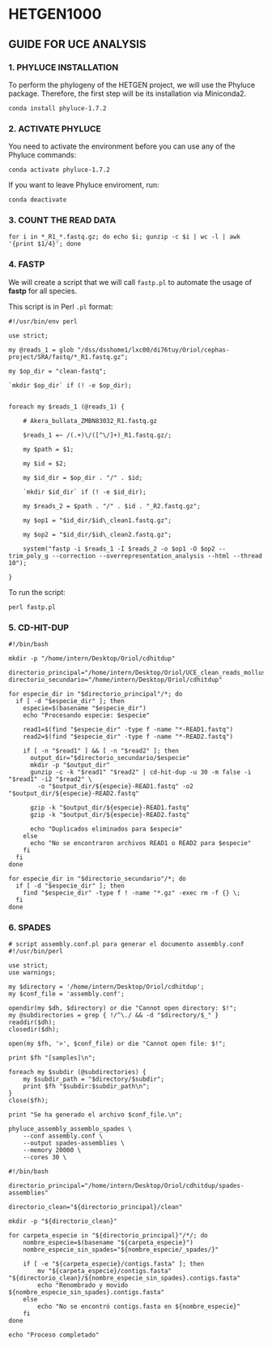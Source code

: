 # HETGEN1000

## GUIDE FOR UCE ANALYSIS

### 1. PHYLUCE INSTALLATION
To perform the phylogeny of the HETGEN project, we will use the Phyluce package. Therefore, the first step will be its installation via Miniconda2.
```
conda install phyluce-1.7.2
```
### 2. ACTIVATE PHYLUCE
You need to activate the environment before you can use any of the Phyluce commands: 
```
conda activate phyluce-1.7.2
```

If you want to leave Phyluce enviroment, run:
```
conda deactivate
```
### 3. COUNT THE READ DATA
```
for i in *_R1_*.fastq.gz; do echo $i; gunzip -c $i | wc -l | awk '{print $1/4}'; done
```

### 4. FASTP

We will create a script that we will call ```fastp.pl``` to automate the usage of **fastp** for all species. 

This script is in Perl ```.pl``` format:
```
#!/usr/bin/env perl

use strict;

my @reads_1 = glob "/dss/dsshome1/lxc00/di76tuy/Oriol/cephas-project/SRA/fastq/*_R1.fastq.gz";

my $op_dir = "clean-fastq";

`mkdir $op_dir` if (! -e $op_dir);


foreach my $reads_1 (@reads_1) {

    # Akera_bullata_ZMBN83032_R1.fastq.gz

    $reads_1 =~ /(.+)\/([^\/]+)_R1.fastq.gz/;

    my $path = $1;

    my $id = $2;

    my $id_dir = $op_dir . "/" . $id;

    `mkdir $id_dir` if (! -e $id_dir);

    my $reads_2 = $path . "/" . $id . "_R2.fastq.gz";

    my $op1 = "$id_dir/$id\_clean1.fastq.gz";

    my $op2 = "$id_dir/$id\_clean2.fastq.gz";

    system("fastp -i $reads_1 -I $reads_2 -o $op1 -O $op2 --trim_poly_g --correction --overrepresentation_analysis --html --thread 10");

}
```
To run the script:
```
perl fastp.pl
```
### 5. CD-HIT-DUP
```
#!/bin/bash

mkdir -p "/home/intern/Desktop/Oriol/cdhitdup"

directorio_principal="/home/intern/Desktop/Oriol/UCE_clean_reads_mollusca"
directorio_secundario="/home/intern/Desktop/Oriol/cdhitdup"

for especie_dir in "$directorio_principal"/*; do
  if [ -d "$especie_dir" ]; then
    especie=$(basename "$especie_dir")
    echo "Procesando especie: $especie"

    read1=$(find "$especie_dir" -type f -name "*-READ1.fastq")
    read2=$(find "$especie_dir" -type f -name "*-READ2.fastq")

    if [ -n "$read1" ] && [ -n "$read2" ]; then
      output_dir="$directorio_secundario/$especie"
      mkdir -p "$output_dir"  
      gunzip -c -k "$read1" "$read2" | cd-hit-dup -u 30 -m false -i "$read1" -i2 "$read2" \
        -o "$output_dir/${especie}-READ1.fastq" -o2 "$output_dir/${especie}-READ2.fastq"

      gzip -k "$output_dir/${especie}-READ1.fastq"
      gzip -k "$output_dir/${especie}-READ2.fastq"
      
      echo "Duplicados eliminados para $especie"
    else
      echo "No se encontraron archivos READ1 o READ2 para $especie"
    fi
  fi
done

for especie_dir in "$directorio_secundario"/*; do
  if [ -d "$especie_dir" ]; then
    find "$especie_dir" -type f ! -name "*.gz" -exec rm -f {} \;
  fi
done
```
### 6. SPADES
```
# script assembly.conf.pl para generar el documento assembly.conf
#!/usr/bin/perl

use strict;
use warnings;

my $directory = '/home/intern/Desktop/Oriol/cdhitdup';
my $conf_file = 'assembly.conf';

opendir(my $dh, $directory) or die "Cannot open directory: $!";
my @subdirectories = grep { !/^\./ && -d "$directory/$_" } readdir($dh);
closedir($dh);

open(my $fh, '>', $conf_file) or die "Cannot open file: $!";

print $fh "[samples]\n";

foreach my $subdir (@subdirectories) {
    my $subdir_path = "$directory/$subdir";
    print $fh "$subdir:$subdir_path\n";
}
close($fh);

print "Se ha generado el archivo $conf_file.\n";
```
```
phyluce_assembly_assemblo_spades \
    --conf assembly.conf \
    --output spades-assemblies \
    --memory 20000 \
    --cores 30 \
```
```
#!/bin/bash

directorio_principal="/home/intern/Desktop/Oriol/cdhitdup/spades-assemblies"

directorio_clean="${directorio_principal}/clean"

mkdir -p "${directorio_clean}"

for carpeta_especie in "${directorio_principal}"/*/; do
    nombre_especie=$(basename "${carpeta_especie}")
    nombre_especie_sin_spades="${nombre_especie/_spades/}"

    if [ -e "${carpeta_especie}/contigs.fasta" ]; then
        mv "${carpeta_especie}/contigs.fasta" "${directorio_clean}/${nombre_especie_sin_spades}.contigs.fasta"
        echo "Renombrado y movido ${nombre_especie_sin_spades}.contigs.fasta"
    else
        echo "No se encontró contigs.fasta en ${nombre_especie}"
    fi
done

echo "Proceso completado"
```














